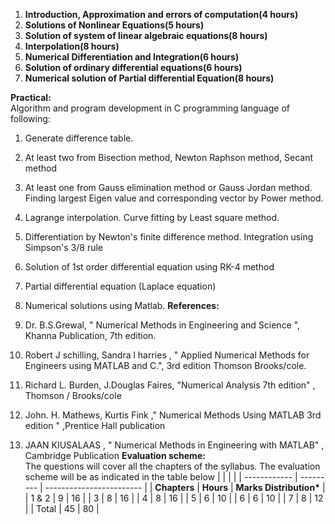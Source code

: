 1. **Introduction, Approximation and errors of computation(4 hours)**
2. **Solutions of Nonlinear Equations(5 hours)**
3. **Solution of system of linear algebraic equations(8 hours)**
4. **Interpolation(8 hours)**
5. **Numerical Differentiation and Integration(6 hours)**
6. **Solution of ordinary differential equations(6 hours)**
7. **Numerical solution of Partial differential Equation(8 hours)**

**Practical:**  
Algorithm and program development in C programming language of following:
1. Generate difference table.
2. At least two from Bisection method, Newton Raphson method, Secant method
3. At least one from Gauss elimination method or Gauss Jordan method. Finding largest Eigen value and corresponding vector by Power method.
4. Lagrange interpolation. Curve fitting by Least square method.
5. Differentiation by Newton's finite difference method. Integration using Simpson's 3/8 rule
6. Solution of 1st order differential equation using RK-4 method
7. Partial differential equation (Laplace equation)
8. Numerical solutions using Matlab.
**References:**

1. Dr. B.S.Grewal, " Numerical Methods in Engineering and Science ", Khanna Publication, 7th edition.
2. Robert J schilling, Sandra l harries , " Applied Numerical Methods for Engineers using MATLAB and C.", 3rd edition Thomson Brooks/cole.
3. Richard L. Burden, J.Douglas Faires, "Numerical Analysis 7th edition" , Thomson / Brooks/cole
4. John. H. Mathews, Kurtis Fink ," Numerical Methods Using MATLAB 3rd edition " ,Prentice Hall publication
5. JAAN KIUSALAAS , " Numerical Methods in Engineering with MATLAB" , Cambridge Publication
**Evaluation scheme:**  
The questions will cover all the chapters of the syllabus. The evaluation scheme will be as indicated in the table below
|              |           |                          |
| ------------ | --------- | ------------------------ |
| **Chapters** | **Hours** | **Marks Distribution\*** |
| 1 & 2        | 9         | 16                       |
| 3            | 8         | 16                       |
| 4            | 8         | 16                       |
| 5            | 6         | 10                       |
| 6            | 6         | 10                       |
| 7            | 8         | 12                       |
| Total        | 45        | 80                       |
  